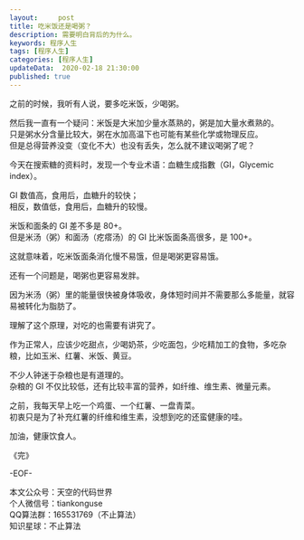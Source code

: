 ```yaml
---   
layout:     post  
title: 吃米饭还是喝粥？ 
description: 需要明白背后的为什么。   
keywords: 程序人生  
tags: [程序人生]    
categories: [程序人生]  
updateData:  2020-02-18 21:30:00  
published: true  
---  
```


之前的时候，我听有人说，要多吃米饭，少喝粥。  


然后我一直有一个疑问：米饭是大米加少量水蒸熟的，粥是加大量水煮熟的。  
只是粥水分含量比较大，粥在水加高温下也可能有某些化学或物理反应。  
但是总得营养没变（变化不大）也没有丢失，怎么就不建议喝粥了呢？  


今天在搜索糖的资料时，发现一个专业术语：血糖生成指數（GI，Glycemic index）。  


GI 数值高，食用后，血糖升的较快；  
相反，数值低，食用后，血糖升的较慢。


米饭和面条的 GI 差不多是 80+。  
但是米汤（粥）和面汤（疙瘩汤）的 GI 比米饭面条高很多，是 100+。  


这就意味着，吃米饭面条消化慢不易饿，但是喝粥更容易饿。  


还有一个问题是，喝粥也更容易发胖。  



因为米汤（粥）里的能量很快被身体吸收，身体短时间并不需要那么多能量，就容易被转化为脂肪了。  


理解了这个原理，对吃的也需要有讲究了。  


作为正常人，应该少吃甜点，少喝奶茶，少吃面包，少吃精加工的食物，多吃杂粮，比如玉米、红薯、米饭、黄豆。  


不少人钟迷于杂粮也是有道理的。  
杂粮的 GI 不仅比较低，还有比较丰富的营养，如纤维、维生素、微量元素。  


之前，我每天早上吃一个鸡蛋、一个红薯、一盘青菜。  
初衷只是为了补充红薯的纤维和维生素，没想到吃的还蛮健康的哇。  


加油，健康饮食人。  


《完》  


-EOF-  



本文公众号：天空的代码世界  
个人微信号：tiankonguse  
QQ算法群：165531769（不止算法）  
知识星球：不止算法  

